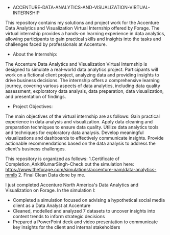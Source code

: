 * ACCENTURE-DATA-ANALYTICS-AND-VISUALIZATION-VIRTUAL-INTERNSHIP

This repository contains my solutions and project work for the Accenture Data Analytics and Visualization Virtual Internship offered by Forage. The virtual internship provides a hands-on learning experience in data analytics, allowing participants to gain practical skills and insights into the tasks and challenges faced by professionals at Accenture.

* About the Internship:

The Accenture Data Analytics and Visualization Virtual Internship is designed to simulate a real-world data analytics project. Participants will work on a fictional client project, analyzing data and providing insights to drive business decisions. The internship offers a comprehensive learning journey, covering various aspects of data analytics, including data quality assessment, exploratory data analysis, data preparation, data visualization, and presentation of findings.

* Project Objectives:

The main objectives of the virtual internship are as follows:
Gain practical experience in data analysis and visualization.
Apply data cleaning and preparation techniques to ensure data quality.
Utilize data analytics tools and techniques for exploratory data analysis.
Develop meaningful visualizations and dashboards to effectively communicate insights.
Provide actionable recommendations based on the data analysis to address the client's business challenges.

This repository is organized as follows:
1.Certificate of Completion_AnkitKumarSingh-Check out the simulation here: https://www.theforage.com/simulations/accenture-nam/data-analytics-mmlb
2. Final Clean Data done by me.

I just completed Accenture North America's Data Analytics and Visualization on Forage. In the simulation I:
* Completed a simulation focused on advising a hypothetical social media client as a Data Analyst at Accenture
* Cleaned, modelled and analyzed 7 datasets to uncover insights into content trends to inform strategic decisions
* Prepared a PowerPoint deck and video presentation to communicate key insights for the client and internal stakeholders
